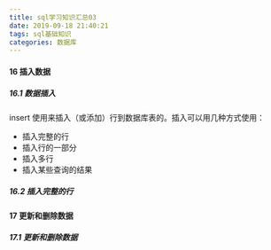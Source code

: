 ```yaml
---
title: sql学习知识汇总03
date: 2019-09-18 21:40:21
tags: sql基础知识
categories: 数据库
---
```



#### 16 插入数据
##### 16.1 数据插入

insert 使用来插入（或添加）行到数据库表的。插入可以用几种方式使用：
- 插入完整的行
- 插入行的一部分
- 插入多行
- 插入某些查询的结果
##### 16.2 插入完整的行


#### 17 更新和删除数据
##### 17.1 更新和删除数据

